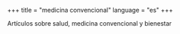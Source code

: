+++
title = "medicina convencional"
language = "es"
+++

Artículos sobre salud, medicina convencional y bienestar
